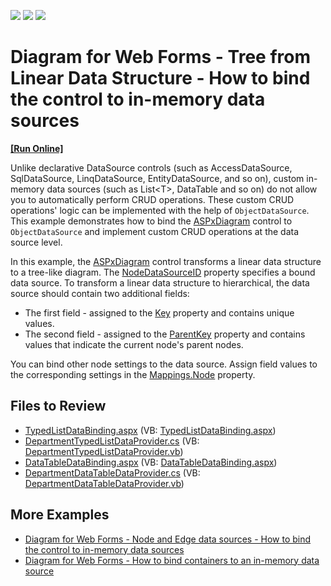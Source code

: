 <!-- default badges list -->
![](https://img.shields.io/endpoint?url=https://codecentral.devexpress.com/api/v1/VersionRange/230118732/19.2.5%2B)
[![](https://img.shields.io/badge/Open_in_DevExpress_Support_Center-FF7200?style=flat-square&logo=DevExpress&logoColor=white)](https://supportcenter.devexpress.com/ticket/details/T848292)
[![](https://img.shields.io/badge/📖_How_to_use_DevExpress_Examples-e9f6fc?style=flat-square)](https://docs.devexpress.com/GeneralInformation/403183)
<!-- default badges end -->


# Diagram for Web Forms - Tree from Linear Data Structure - How to bind the control to in-memory data sources

<!-- run online -->
**[[Run Online]](https://codecentral.devexpress.com/230118732/)**
<!-- run online end -->

Unlike declarative DataSource controls (such as AccessDataSource, SqlDataSource, LinqDataSource, EntityDataSource, and so on), custom in-memory data sources (such as List\<T>, DataTable and so on) do not allow you to automatically perform CRUD operations. These custom CRUD operations' logic can be implemented with the help of `ObjectDataSource`. This example demonstrates how to bind the [ASPxDiagram](https://docs.devexpress.com/AspNet/DevExpress.Web.ASPxDiagram.ASPxDiagram) control to `ObjectDataSource` and implement custom CRUD operations at the data source level. 

In this example, the [ASPxDiagram](https://docs.devexpress.com/AspNet/DevExpress.Web.ASPxDiagram.ASPxDiagram) control transforms a linear data structure to a tree-like diagram. The  [NodeDataSourceID](https://docs.devexpress.com/AspNet/DevExpress.Web.ASPxDiagram.ASPxDiagram.NodeDataSourceID)  property specifies a bound data source. To transform a linear data structure to hierarchical, the data source should contain two additional fields:

-   The first field - assigned to the  [Key](https://docs.devexpress.com/AspNet/DevExpress.Web.ASPxDiagram.DiagramMappingInfo.Key)  property and contains unique values.
-   The second field - assigned to the  [ParentKey](https://docs.devexpress.com/AspNet/DevExpress.Web.ASPxDiagram.DiagramNodeMappingInfo.ParentKey)  property and contains values that indicate the current node's parent nodes.

You can bind other node settings to the data source. Assign field values to the corresponding settings in the  [Mappings.Node](https://docs.devexpress.com/AspNet/DevExpress.Web.ASPxDiagram.DiagramNodeMappingInfo._properties)  property.

## Files to Review

* [TypedListDataBinding.aspx](./CS/DiagramLinearDataSource/TypedListDataBinding.aspx) (VB: [TypedListDataBinding.aspx](./VB/DiagramLinearDataSource/TypedListDataBinding.aspx))
* [DepartmentTypedListDataProvider.cs](./CS/DiagramLinearDataSource/DepartmentTypedListDataProvider.cs) (VB: [DepartmentTypedListDataProvider.vb](./VB/DiagramLinearDataSource/DepartmentTypedListDataProvider.vb))
* [DataTableDataBinding.aspx](./CS/DiagramLinearDataSource/DataTableDataBinding.aspx) (VB: [DataTableDataBinding.aspx](./VB/DiagramLinearDataSource/DataTableDataBinding.aspx))
* [DepartmentDataTableDataProvider.cs](./CS/DiagramLinearDataSource/DepartmentDataTableDataProvider.cs) (VB: [DepartmentDataTableDataProvider.vb](./VB/DiagramLinearDataSource/DepartmentDataTableDataProvider.vb))


## More Examples
* [Diagram for Web Forms - Node and Edge data sources - How to bind the control to in-memory data sources](https://github.com/DevExpress-Examples/diagram-for-web-forms-node-and-edge-data-sources-how-to-bind-the-control-to-in-memory-data-sources)  
* [Diagram for Web Forms - How to bind containers to an in-memory data source](https://github.com/DevExpress-Examples/diagram-for-web-forms-how-to-bind-containers-to-an-in-memory-data-source)
